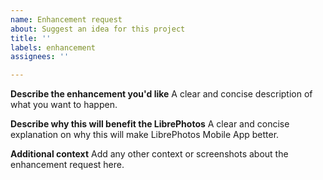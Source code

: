 ```yaml
---
name: Enhancement request
about: Suggest an idea for this project
title: ''
labels: enhancement
assignees: ''

---
```


**Describe the enhancement you'd like**
A clear and concise description of what you want to happen.

**Describe why this will benefit the LibrePhotos**
A clear and concise explanation on why this will make LibrePhotos Mobile App better.

**Additional context**
Add any other context or screenshots about the enhancement request here.
